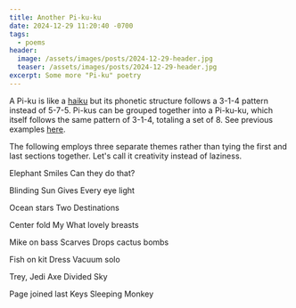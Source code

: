 ```yaml
---
title: Another Pi-ku-ku
date: 2024-12-29 11:20:40 -0700
tags:
  - poems
header:
  image: /assets/images/posts/2024-12-29-header.jpg
  teaser: /assets/images/posts/2024-12-29-header.jpg
excerpt: Some more "Pi-ku" poetry
---
```


A Pi-ku is like a [haiku](https://en.wikipedia.org/wiki/Haiku) but its phonetic structure follows a 3-1-4 pattern instead of 5-7-5. Pi-kus can be grouped together into a Pi-ku-ku, which itself follows the same pattern of 3-1-4, totaling a set of 8. See previous examples [here](/2023/07/07/pi-ku-and-pi-ku-ku.html).

The following employs three separate themes rather than tying the first and last sections together. Let's call it creativity instead of laziness.

<div class="poem">
Elephant
Smiles
Can they do that?

Blinding Sun
Gives
Every eye light

Ocean stars
Two
Destinations


Center fold
My
What lovely breasts


Mike on bass
Scarves
Drops cactus bombs

Fish on kit
Dress
Vacuum solo

Trey, Jedi
Axe
Divided Sky

Page joined last
Keys
Sleeping Monkey
</div>
